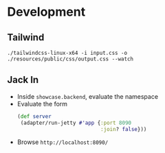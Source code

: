 # Development

## Tailwind

``` shell
./tailwindcss-linux-x64 -i input.css -o ./resources/public/css/output.css --watch
```

## Jack In

- Inside `showcase.backend`, evaluate the namespace
- Evaluate the form
   ```clojure
   (def server
    (adapter/run-jetty #'app {:port 8090
                              :join? false}))
   ```
- Browse `http://localhost:8090/`
